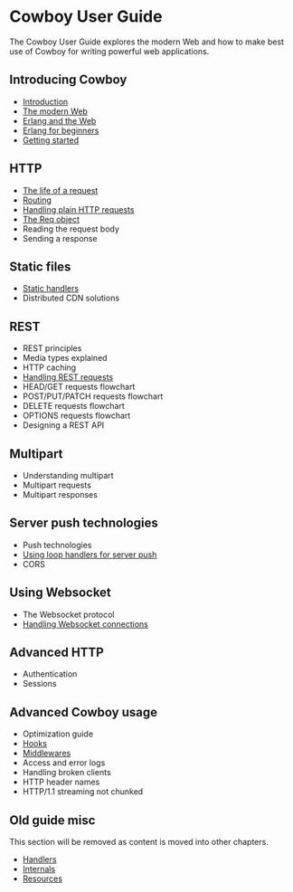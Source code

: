 Cowboy User Guide
=================

The Cowboy User Guide explores the modern Web and how to make
best use of Cowboy for writing powerful web applications.

Introducing Cowboy
------------------

 *  [Introduction](introduction.md)
 *  [The modern Web](modern_web.md)
 *  [Erlang and the Web](erlang_web.md)
 *  [Erlang for beginners](erlang_beginners.md)
 *  [Getting started](getting_started.md)

HTTP
----

 *  [The life of a request](http_req_life.md)
 *  [Routing](routing.md)
 *  [Handling plain HTTP requests](http_handlers.md)
 *  [The Req object](req.md)
 *  Reading the request body
 *  Sending a response

Static files
------------

 *  [Static handlers](static_handlers.md)
 *  Distributed CDN solutions

REST
----

 *  REST principles
 *  Media types explained
 *  HTTP caching
 *  [Handling REST requests](rest_handlers.md)
 *  HEAD/GET requests flowchart
 *  POST/PUT/PATCH requests flowchart
 *  DELETE requests flowchart
 *  OPTIONS requests flowchart
 *  Designing a REST API

Multipart
---------

 *  Understanding multipart
 *  Multipart requests
 *  Multipart responses

Server push technologies
------------------------

 *  Push technologies
 *  [Using loop handlers for server push](loop_handlers.md)
 *  CORS

Using Websocket
---------------

 *  The Websocket protocol
 *  [Handling Websocket connections](ws_handlers.md)

Advanced HTTP
-------------

 *  Authentication
 *  Sessions

Advanced Cowboy usage
---------------------

 *  Optimization guide
 *  [Hooks](hooks.md)
 *  [Middlewares](middlewares.md)
 *  Access and error logs
 *  Handling broken clients
   *  HTTP header names
   *  HTTP/1.1 streaming not chunked

Old guide misc
--------------

This section will be removed as content is moved into other chapters.

 *  [Handlers](handlers.md)
 *  [Internals](internals.md)
 *  [Resources](resources.md)

